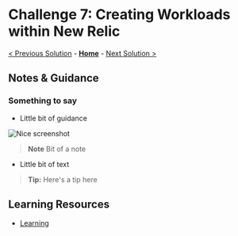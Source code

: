 # Challenge 7: Creating Workloads within New Relic

[< Previous Solution](./Solution-06.md) - **[Home](./README.md)** - [Next Solution >](./Solution-08.md)

## Notes & Guidance

### Something to say
- Little bit of guidance

![Nice screenshot](../Images/07-01-screenshot.png)

>**Note** Bit of a note

- Little bit of text

>**Tip:** Here's a tip here

## Learning Resources
* [Learning](https://learn.microsoft.com/)
